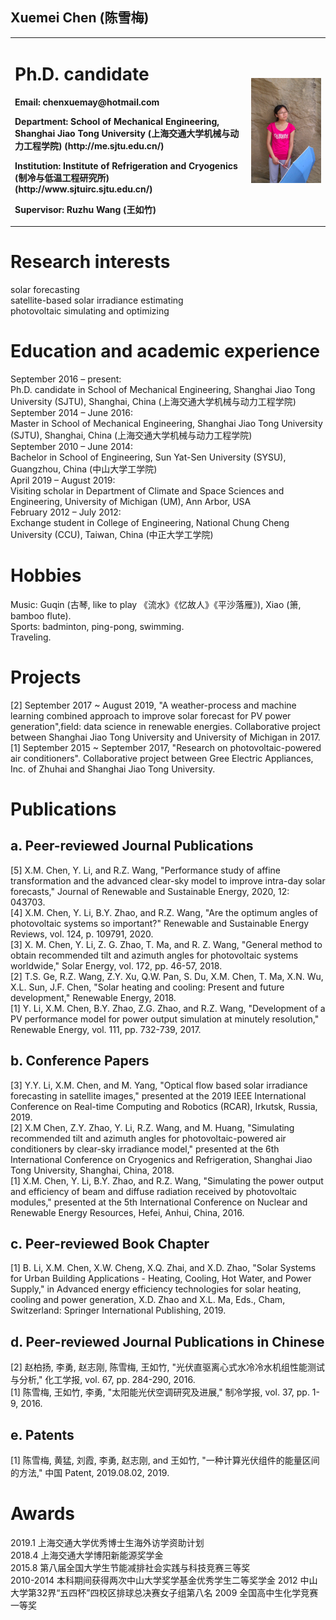 ## Xuemei Chen (陈雪梅)
<table border="0">
  <tr>
    <td width="75%">
      <h1>Ph.D. candidate</h1>
      <p><b>Email: chenxuemay@hotmail.com</b></p>
      <p><b>Department: School of Mechanical Engineering, Shanghai Jiao Tong University (上海交通大学机械与动力工程学院) (http://me.sjtu.edu.cn/)</b></p>
      <p><b>Institution: Institute of Refrigeration and Cryogenics (制冷与低温工程研究所) (http://www.sjtuirc.sjtu.edu.cn/)</b></p>
      <p><b>Supervisor: Ruzhu Wang (王如竹)</b></p>
    </td>
    <td width="25%">
      <img src="./764.jpg" width="100%">
    </td>
  </tr>
</table>

# Research interests
solar forecasting  
satellite-based solar irradiance estimating  
photovoltaic simulating and optimizing  

# Education and academic experience
September 2016 – present:  
Ph.D. candidate in School of Mechanical Engineering, Shanghai Jiao Tong University (SJTU), Shanghai, China (上海交通大学机械与动力工程学院)  
September 2014 – June 2016:  
Master in School of Mechanical Engineering, Shanghai Jiao Tong University (SJTU), Shanghai, China (上海交通大学机械与动力工程学院)  
September 2010 – June 2014:  
Bachelor in School of Engineering, Sun Yat-Sen University (SYSU), Guangzhou, China (中山大学工学院)    
April 2019 – August 2019:  
Visiting scholar in Department of Climate and Space Sciences and Engineering, University of Michigan (UM), Ann Arbor, USA  
February 2012 – July 2012:  
Exchange student in College of Engineering, National Chung Cheng University (CCU), Taiwan, China (中正大学工学院)  

# Hobbies 
Music: Guqin (古琴, like to play 《流水》《忆故人》《平沙落雁》), Xiao (箫, bamboo flute).  
Sports: badminton, ping-pong, swimming.  
Traveling.  

# Projects
[2] September 2017 ~ August 2019, "A weather-process and machine learning combined approach to improve solar forecast for PV power generation",field: data science in renewable energies. Collaborative project between Shanghai Jiao Tong University and University of Michigan in 2017.  
[1] September 2015 ~ September 2017, "Research on photovoltaic-powered air conditioners". Collaborative project between Gree Electric Appliances, Inc. of Zhuhai and Shanghai Jiao Tong University.  

# Publications
## a. Peer-reviewed Journal Publications
[5] X.M. Chen, Y. Li, and R.Z. Wang, "Performance study of affine transformation and the advanced clear-sky model to improve intra-day solar forecasts," Journal of Renewable and Sustainable Energy, 2020, 12: 043703.  
[4] X.M. Chen, Y. Li, B.Y. Zhao, and R.Z. Wang, "Are the optimum angles of photovoltaic systems so important?" Renewable and Sustainable Energy Reviews, vol. 124, p. 109791, 2020.  
[3] X. M. Chen, Y. Li, Z. G. Zhao, T. Ma, and R. Z. Wang, "General method to obtain recommended tilt and azimuth angles for photovoltaic systems worldwide," Solar Energy, vol. 172, pp. 46-57, 2018.  
[2] T.S. Ge, R.Z. Wang, Z.Y. Xu, Q.W. Pan, S. Du, X.M. Chen, T. Ma, X.N. Wu, X.L. Sun, J.F. Chen, "Solar heating and cooling: Present and future development," Renewable Energy, 2018.  
[1] Y. Li, X.M. Chen, B.Y. Zhao, Z.G. Zhao, and R.Z. Wang, "Development of a PV performance model for power output simulation at minutely resolution," Renewable Energy, vol. 111, pp. 732-739, 2017.  
## b. Conference Papers
[3] Y.Y. Li, X.M. Chen, and M. Yang, "Optical flow based solar irradiance forecasting in satellite images," presented at the 2019 IEEE International Conference on Real-time Computing and Robotics (RCAR), Irkutsk, Russia, 2019.  
[2] X.M Chen, Z.Y. Zhao, Y. Li, R.Z. Wang, and M. Huang, "Simulating recommended tilt and azimuth angles for photovoltaic-powered air conditioners by clear-sky irradiance model," presented at the 6th International Conference on Cryogenics and Refrigeration, Shanghai Jiao Tong University, Shanghai, China, 2018.  
[1] X.M. Chen, Y. Li, B.Y. Zhao, and R.Z. Wang, "Simulating the power output and efficiency of beam and diffuse radiation received by photovoltaic modules," presented at the 5th International Conference on Nuclear and Renewable Energy Resources, Hefei, Anhui, China, 2016.  
## c. Peer-reviewed Book Chapter
[1] B. Li, X.M. Chen, X.W. Cheng, X.Q. Zhai, and X.D. Zhao, "Solar Systems for Urban Building Applications - Heating, Cooling, Hot Water, and Power Supply," in Advanced energy efficiency technologies for solar heating, cooling and power generation, X.D. Zhao and X.L. Ma, Eds., Cham, Switzerland: Springer International Publishing, 2019.  
## d. Peer-reviewed Journal Publications in Chinese
[2] 赵柏扬, 李勇, 赵志刚, 陈雪梅, 王如竹, "光伏直驱离心式水冷冷水机组性能测试与分析," 化工学报, vol. 67, pp. 284-290, 2016.  
[1] 陈雪梅, 王如竹, 李勇, "太阳能光伏空调研究及进展," 制冷学报, vol. 37, pp. 1-9, 2016.  
## e. Patents
[1] 陈雪梅, 黄猛, 刘霞, 李勇, 赵志刚, and 王如竹, "一种计算光伏组件的能量区间的方法," 中国 Patent, 2019.08.02, 2019.  

# Awards
2019.1  上海交通大学优秀博士生海外访学资助计划  
2018.4  上海交通大学博阳新能源奖学金  
2015.8  第八届全国大学生节能减排社会实践与科技竞赛三等奖  
2010-2014  本科期间获得两次中山大学奖学基金优秀学生二等奖学金
2012    中山大学第32界“五四杯”四校区排球总决赛女子组第八名
2009    全国高中生化学竞赛一等奖

